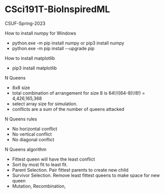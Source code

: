 # CSci191T-BioInspiredML
CSUF-Spring-2023

How to install numpy for Windows
- python.exe -m pip install numpy or pip3 install numpy
- python.exe -m pip install --upgrade pip

How to install matplotlib
- pip3 install matplotlib

N Queens
- 8x8 size
- total combination of arrangement for size 8 is 64!/((64-8)!/8!) = 4,426,165,368
- select array size for simulation.
- conflicts are a sum of the number of queens attacked

N Queens rules
- No horizontal conflict
- No vertical conflict
- No diagonal conflict

N Queens algorithm
- Fittest queen will have the least conflict
- Sort by most fit to least fit.
- Parent Selection. Pair fittest parents to create new child
- Survivor Selection. Remove least fittest queens to make space for new queen
- Mutation, Recombination, 
